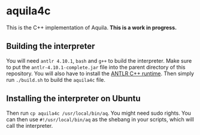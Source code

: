 # aquila4c

This is the C++ implementation of Aquila. **This is a work in progress.**

## Building the interpreter

You will need `antlr 4.10.1`, `bash` and `g++` to build the interpreter.
Make sure to put the `antlr-4.10.1-complete.jar` file into the parent directory of this repository.
You will also have to install the [ANTLR C++ runtime](https://github.com/antlr/antlr4/blob/master/doc/cpp-target.md).
Then simply run `./build.sh` to build the `aquila4c` file.

## Installing the interpreter on Ubuntu

Then run `cp aquila4c /usr/local/bin/aq`. You might need sudo rights.
You can then use `#!/usr/local/bin/aq` as the shebang in your scripts, which will call the interpreter.
